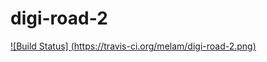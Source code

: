 digi-road-2
===========


[![Build Status] (https://travis-ci.org/melam/digi-road-2.png)](https://travis-ci.org/melam/digi-road-2)

